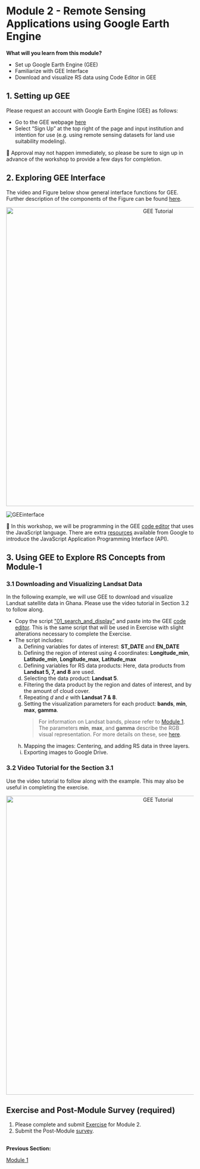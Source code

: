 # Module 2 - Remote Sensing Applications using Google Earth Engine

**What will you learn from this module?**

- Set up Google Earth Engine (GEE)
- Familiarize with GEE Interface
- Download and visualize RS data using Code Editor in GEE 

## 1. Setting up GEE 
Please request an account with Google Earth Engine (GEE) as follows:
- Go to the GEE webpage [here](https://earthengine.google.com/)
- Select “Sign Up” at the top right of the page and input institution and intention for use (e.g. using remote sensing datasets for land use suitability modeling).

:pushpin: Approval may not happen immediately, so please be sure to sign up in advance of the workshop to provide a few days for completion.


## 2. Exploring GEE Interface

The video and Figure below show general interface functions for GEE. Further description of the components of the Figure can be found [here](https://github.com/SERVIR-WA/GALUP/wiki/GEE-Interface). 

<p align="center">
  <a href="https://mediasite.video.ufl.edu/Mediasite/Play/55447fcbfc2f487ebaae8d1258e829ca1d" target="_blank">
    <img src="https://user-images.githubusercontent.com/84922404/135470199-719878b5-7cb6-4a7a-aacd-e40881cda2e3.JPG" alt= "GEE Tutorial" width="800">
  </a>
</p>
  
![GEEinterface](https://user-images.githubusercontent.com/84922404/132246323-4b2d7dee-6cdc-4828-aa9a-b3ab4193ffa5.png)


:pushpin: In this workshop, we will be programming in the GEE [code editor](https://code.earthengine.google.com/) that uses the JavaScript language. There are extra [resources](https://developers.google.com/earth-engine/tutorials/tutorial_api_01) available from Google to introduce the JavaScript Application Programming Interface (API).

## 3. Using GEE to Explore RS Concepts from Module-1

### 3.1 Downloading and Visualizing Landsat Data
In the following example, we will use GEE to download and visualize Landsat satellite data in Ghana. Please use the video tutorial in Section 3.2 to follow along.
<ul>
  <li>Copy the script <a href="https://github.com/SERVIR-WA/GALUP/wiki/Scripts">"01_search_and_display"</a> and paste into the GEE <a href="https://code.earthengine.google.com/">code editor</a>. This is the same script that will be used in Exercise with slight alterations necessary to complete the Exercise.</li>
  <li>The script includes:
    <ol type="a">
    <li>Defining variables for dates of interest: <b>ST_DATE</b> and <b>EN_DATE</b></li>
    <li>Defining the region of interest using 4 coordinates: <b>Longitude_min</b>, <b>Latitude_min</b>, <b>Longitude_max</b>, <b>Latitude_max</b></li>
    <li>Defining variables for RS data products: Here, data products from <b>Landsat 5, 7, and 8</b> are used.</li>
    <li>Selecting the data product: <b>Landsat 5</b>.</li>
    <li>Filtering the data product by the region and dates of interest, and by the amount of cloud cover.</li>
    <li>Repeating <i>d</i> and <i>e</i> with <b>Landsat 7 & 8</b>.</li>
    <li>Setting the visualization parameters for each product: <b>bands</b>, <b>min</b>, <b>max</b>, <b>gamma</b>.</li>
    <blockquote>
    For information on Landsat bands, please refer to <a href="https://github.com/SERVIR-WA/GALUP/blob/master/training/2_rs/module1.md">Module 1</a>. <br>
    The parameters <b>min</b>, <b>max</b>, and <b>gamma</b> describe the RGB visual representation. For more details on these, see <a href="https://developers.google.com/earth-engine/guides/image_visualization">here</a>.
    </blockquote>
    <li>Mapping the images: Centering, and adding RS data in three layers.</li>
    <li>Exporting images to Google Drive.</li>
    </ol>
  </li>
</ul>

### 3.2 Video Tutorial for the Section 3.1
Use the video tutorial to follow along with the example. This may also be useful in completing the exercise.

<p align="center">
  <a href="https://mediasite.video.ufl.edu/Mediasite/Play/68693a462a914666807e47f992dedde11d" target="_blank" rel="noopener">
    <img src="https://user-images.githubusercontent.com/84922404/140551115-a0e9d6fa-ae4b-4357-99be-0a27b1901394.png" alt= "GEE Tutorial" width="800">
  </a>
</p>

## Exercise and Post-Module Survey (required)
1. Please complete and submit [Exercise](https://github.com/SERVIR-WA/GALUP/blob/master/training/2_rs/Exercises/M2_exercise1.md) for Module 2.
2. Submit the Post-Module [survey](https://ufl.qualtrics.com/jfe/form/SV_6fIRnsK59HEwZ9k). 

</p>

##
**Previous Section:**

<a href="module1.md" title="Module 1">Module 1</a>



